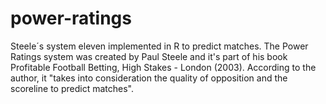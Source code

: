 # power-ratings
Steele´s system eleven implemented in R to predict matches. 
The Power Ratings system was created by Paul Steele and it's part of his book Profitable Football Betting, High Stakes - London (2003).
According to the author, it "takes into consideration the quality of opposition and the scoreline to predict matches".
